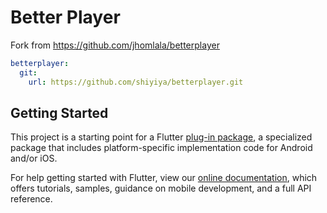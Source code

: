 # Better Player

Fork from https://github.com/jhomlala/betterplayer

```yaml
betterplayer:
  git:
    url: https://github.com/shiyiya/betterplayer.git
```

## Getting Started

This project is a starting point for a Flutter
[plug-in package](https://flutter.dev/developing-packages/),
a specialized package that includes platform-specific implementation code for
Android and/or iOS.

For help getting started with Flutter, view our
[online documentation](https://flutter.dev/docs), which offers tutorials,
samples, guidance on mobile development, and a full API reference.
